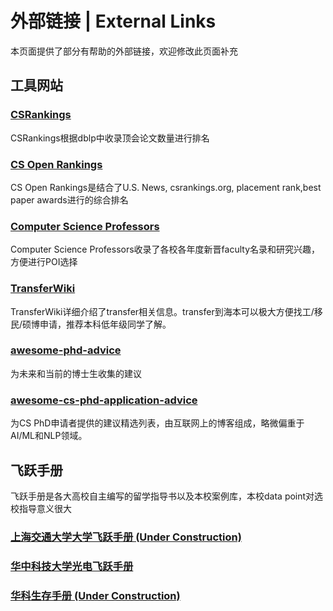 # 外部链接 | External Links

本页面提供了部分有帮助的外部链接，欢迎修改此页面补充

## 工具网站
### [CSRankings](https://csrankings.org/)
CSRankings根据dblp中收录顶会论文数量进行排名
### [CS Open Rankings](https://drafty.cs.brown.edu/csopenrankings/)
CS Open Rankings是结合了U.S. News, csrankings.org, placement rank,best paper awards进行的综合排名
### [Computer Science Professors](https://csrankings.org/)
Computer Science Professors收录了各校各年度新晋faculty名录和研究兴趣，方便进行POI选择
### [TransferWiki](https://transferwiki.com/) 
TransferWiki详细介绍了transfer相关信息。transfer到海本可以极大方便找工/移民/硕博申请，推荐本科低年级同学了解。
### [awesome-phd-advice](https://github.com/pliang279/awesome-phd-advice)
为未来和当前的博士生收集的建议
### [awesome-cs-phd-application-advice](https://github.com/jedyang97/awesome-cs-phd-application-advice)
为CS PhD申请者提供的建议精选列表，由互联网上的博客组成，略微偏重于AI/ML和NLP领域。

## 飞跃手册
飞跃手册是各大高校自主编写的留学指导书以及本校案例库，本校data point对选校指导意义很大
### [上海交通大学大学飞跃手册 (Under Construction)](https://survivesjtu.github.io/SJTU-Application/#/)
### [华中科技大学光电飞跃手册](https://hust-feiyue.github.io/)
### [华科生存手册 (Under Construction)](https://1037survival.gitbook.io/)
